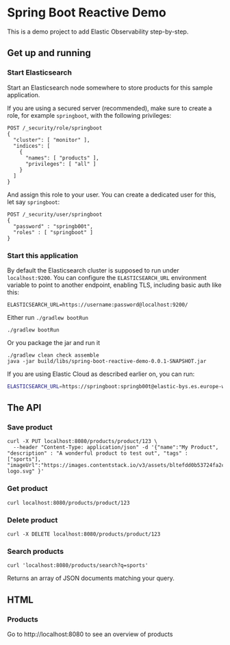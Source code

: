 # Spring Boot Reactive Demo

This is a demo project to add Elastic Observability step-by-step.

## Get up and running

### Start Elasticsearch

Start an Elasticsearch node somewhere to store products for this sample
application.

If you are using a secured server (recommended), make sure to create a role,
for example `springboot`, with the following privileges:

```
POST /_security/role/springboot
{
  "cluster": [ "monitor" ],
  "indices": [
    {
      "names": [ "products" ],
      "privileges": [ "all" ]
    }
  ]
}
```

And assign this role to your user. You can create a dedicated user for this, let say `springboot`:

```
POST /_security/user/springboot
{
  "password" : "springb00t",
  "roles" : [ "springboot" ]
}
```

### Start this application

By default the Elasticsearch cluster is supposed to run under
`localhost:9200`. You can configure the `ELASTICSEARCH_URL` environment
variable to point to another endpoint, enabling TLS, including basic auth
like this:

```
ELASTICSEARCH_URL=https://username:password@localhost:9200/
```

Either run `./gradlew bootRun` 

```
./gradlew bootRun
```

Or you package the jar and run it

```
./gradlew clean check assemble
java -jar build/libs/spring-boot-reactive-demo-0.0.1-SNAPSHOT.jar
```

If you are using Elastic Cloud as described earlier on, you can run:

```sh
ELASTICSEARCH_URL=https://springboot:springb00t@elastic-bys.es.europe-west1.gcp.cloud.es.io:9243/ ./gradlew bootRun
```

## The API

### Save product

```
curl -X PUT localhost:8080/products/product/123 \
  --header "Content-Type: application/json" -d '{"name":"My Product", "description" : "A wonderful product to test out", "tags" : ["sports"], "imageUrl":"https://images.contentstack.io/v3/assets/bltefdd0b53724fa2ce/blt280217a63b82a734/5bbdaacf63ed239936a7dd56/elastic-logo.svg" }'
```

### Get product

```
curl localhost:8080/products/product/123
```

### Delete product

```
curl -X DELETE localhost:8080/products/product/123
```

### Search products

```
curl 'localhost:8080/products/search?q=sports'
```

Returns an array of JSON documents matching your query.

## HTML

### Products

Go to http://localhost:8080 to see an overview of products


